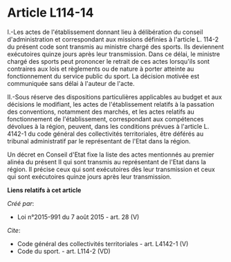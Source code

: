 # Article L114-14

I.-Les actes de l'établissement donnant lieu à délibération du conseil d'administration et correspondant aux missions
définies à l'article L. 114-2 du présent code sont transmis au ministre chargé des sports. Ils deviennent exécutoires quinze
jours après leur transmission. Dans ce délai, le ministre chargé des sports peut prononcer le retrait de ces actes lorsqu'ils
sont contraires aux lois et règlements ou de nature à porter atteinte au fonctionnement du service public du sport. La
décision motivée est communiquée sans délai à l'auteur de l'acte. 

II.-Sous réserve des dispositions particulières applicables au budget et aux décisions le modifiant, les actes de
l'établissement relatifs à la passation des conventions, notamment des marchés, et les actes relatifs au fonctionnement de
l'établissement, correspondant aux compétences dévolues à la région, peuvent, dans les conditions prévues à l'article L.
4142-1 du code général des collectivités territoriales, être déférés au tribunal administratif par le représentant de l'Etat
dans la région. 

Un décret en Conseil d'Etat fixe la liste des actes mentionnés au premier alinéa du présent II qui sont transmis au
représentant de l'Etat dans la région. Il précise ceux qui sont exécutoires dès leur transmission et ceux qui sont
exécutoires quinze jours après leur transmission.

**Liens relatifs à cet article**

_Créé par_:

  - Loi n°2015-991 du 7 août 2015 - art. 28 (V)

_Cite_:

  - Code général des collectivités territoriales - art. L4142-1 (V)
  - Code du sport. - art. L114-2 (VD)
